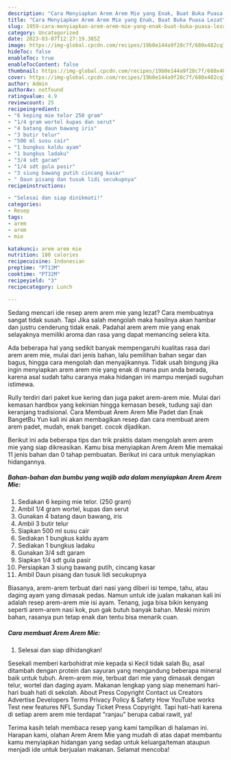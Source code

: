 ```yaml
---
description: "Cara Menyiapkan Arem Arem Mie yang Enak, Buat Buka Puasa Lezat"
title: "Cara Menyiapkan Arem Arem Mie yang Enak, Buat Buka Puasa Lezat"
slug: 1959-cara-menyiapkan-arem-arem-mie-yang-enak-buat-buka-puasa-lezat
category: Uncategorized
date: 2023-03-07T12:27:19.305Z
image: https://img-global.cpcdn.com/recipes/19b0e144a9f28c7f/680x482cq70/arem-arem-mie-foto-resep-utama.jpg
hideToc: false
enableToc: true
enableTocContent: false
thumbnail: https://img-global.cpcdn.com/recipes/19b0e144a9f28c7f/680x482cq70/arem-arem-mie-foto-resep-utama.jpg
cover: https://img-global.cpcdn.com/recipes/19b0e144a9f28c7f/680x482cq70/arem-arem-mie-foto-resep-utama.jpg
author: Admin
authorAv: notfound
ratingvalue: 4.9
reviewcount: 25
recipeingredient:
- "6 keping mie telor 250 gram"
- "1/4 gram wortel kupas dan serut"
- "4 batang daun bawang iris"
- "3 butir telur"
- "500 ml susu cair"
- "1 bungkus kaldu ayam"
- "1 bungkus ladaku"
- "3/4 sdt garam"
- "1/4 sdt gula pasir"
- "3 siung bawang putih cincang kasar"
- " Daun pisang dan tusuk lidi secukupnya"
recipeinstructions:

- "Selesai dan siap dinikmati!"
categories:
- Resep
tags:
- arem
- arem
- mie

katakunci: arem arem mie 
nutrition: 180 calories
recipecuisine: Indonesian
preptime: "PT13M"
cooktime: "PT32M"
recipeyield: "3"
recipecategory: Lunch

---
```



Sedang mencari ide resep arem arem mie yang lezat? Cara membuatnya sangat tidak susah. Tapi Jika salah mengolah maka hasilnya akan hambar dan justru cenderung tidak enak. Padahal arem arem mie yang enak selayaknya memiliki aroma dan rasa yang dapat memancing selera kita.


Ada beberapa hal yang sedikit banyak mempengaruhi kualitas rasa dari arem arem mie, mulai dari jenis bahan, lalu pemilihan bahan segar dan bagus, hingga cara mengolah dan menyajikannya. Tidak usah bingung jika ingin menyiapkan arem arem mie yang enak di mana pun anda berada, karena asal sudah tahu caranya maka hidangan ini mampu menjadi suguhan istimewa.

Rully terdiri dari paket kue kering dan juga paket arem-arem mie. Mulai dari kemasan hardbox yang kekinian hingga kemasan besek, tudung saji dan keranjang tradisional. Cara Membuat Arem Arem Mie Padet dan Enak BangetBu Yun kali ini akan membagikan resep dan cara membuat arem arem padet, mudah, enak banget. cocok dijadikan.


Berikut ini ada beberapa tips dan trik praktis dalam mengolah arem arem mie yang siap dikreasikan. Kamu bisa menyiapkan Arem Arem Mie memakai 11 jenis bahan dan 0 tahap pembuatan. Berikut ini cara untuk menyiapkan hidangannya.

<!--inarticleads1-->

##### Bahan-bahan dan bumbu yang wajib ada dalam menyiapkan Arem Arem Mie:

1. Sediakan 6 keping mie telor. (250 gram)
1. Ambil 1/4 gram wortel, kupas dan serut
1. Gunakan 4 batang daun bawang, iris
1. Ambil 3 butir telur
1. Siapkan 500 ml susu cair
1. Sediakan 1 bungkus kaldu ayam
1. Sediakan 1 bungkus ladaku
1. Gunakan 3/4 sdt garam
1. Siapkan 1/4 sdt gula pasir
1. Persiapkan 3 siung bawang putih, cincang kasar
1. Ambil  Daun pisang dan tusuk lidi secukupnya


Biasanya, arem-arem terbuat dari nasi yang diberi isi tempe, tahu, atau daging ayam yang dimasak pedas. Namun untuk ide jualan makanan kali ini adalah resep arem-arem mie isi ayam. Tenang, juga bisa bikin kenyang seperti arem-arem nasi kok, pun gak butuh banyak bahan. Meski minim bahan, rasanya pun tetap enak dan tentu bisa menarik cuan. 

<!--inarticleads2-->

##### Cara membuat Arem Arem Mie:


1. Selesai dan siap dihidangkan!

Sesekali memberi karbohidrat mie kepada si Kecil tidak salah Bu, asal ditambah dengan protein dan sayuran yang mengandung beberapa mineral baik untuk tubuh. Arem-arem mie, terbuat dari mie yang dimasak dengan telur, wortel dan daging ayam. Makanan lengkap yang siap menemani hari-hari buah hati di sekolah. About Press Copyright Contact us Creators Advertise Developers Terms Privacy Policy &amp; Safety How YouTube works Test new features NFL Sunday Ticket Press Copyright. Tapi hati-hati karena di setiap arem arem mie terdapat &#34;ranjau&#34; berupa cabai rawit, ya! 

Terima kasih telah membaca resep yang kami tampilkan di halaman ini. Harapan kami, olahan Arem Arem Mie yang mudah di atas dapat membantu kamu menyiapkan hidangan yang sedap untuk keluarga/teman ataupun menjadi ide untuk berjualan makanan. Selamat mencoba!
